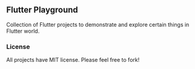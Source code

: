 ## Flutter Playground

Collection of Flutter projects to demonstrate and explore certain things in Flutter world.

### License

All projects have MIT license. Please feel free to fork!


